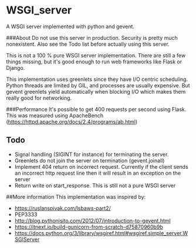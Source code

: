 # WSGI_server
A WSGI server implemented with python and gevent.

###About
Do not use this server in production. Security is pretty much
nonexistent. Also see the Todo list before actually using this
server.

This is not a 100 % pure WSGI server implementation. There
are still a few things missing, but it's good enough to run
web frameworks like Flask or Django.

This implementation uses greenlets since they have I/O centric
scheduling. Python threads are limited by GIL, and processes
are usually expensive. But gevent greenlets yield automatically
when blocking I/O which makes them really good for networking.

###Performance
It's possible to get 400 requests per second using Flask. This
was measured using ApacheBench (https://httpd.apache.org/docs/2.4/programs/ab.html)

## Todo

* Signal handling (SIGINT for instance) for terminating the server.
* Greenlets do not join the server on termination (gevent.joinall)
* Implement 404 return on incorrect request. Currently if the client sends an incorrect
http request line then it will result in an exception on the server
* Return write on start_response. This is still not a pure WSGI server

##More information
This implementation was inspired by:
* https://ruslanspivak.com/lsbaws-part2/
* PEP3333
* http://blog.pythonisito.com/2012/07/introduction-to-gevent.html
* https://itnext.io/build-gunicorn-from-scratch-d75870960b9b
* https://docs.python.org/3/library/wsgiref.html#wsgiref.simple_server.WSGIServer